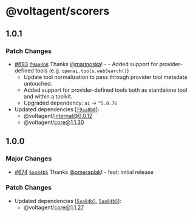# @voltagent/scorers

## 1.0.1

### Patch Changes

- [#693](https://github.com/VoltAgent/voltagent/pull/693) [`f9aa8b8`](https://github.com/VoltAgent/voltagent/commit/f9aa8b8980a9efa53b6a83e6ba2a6db765a4fd0e) Thanks [@marinoska](https://github.com/marinoska)! - - Added support for provider-defined tools (e.g. `openai.tools.webSearch()`)
  - Update tool normalization to pass through provider tool metadata untouched.
  - Added support for provider-defined tools both as standalone tool and within a toolkit.
  - Upgraded dependency: `ai` → `^5.0.76`
- Updated dependencies [[`f9aa8b8`](https://github.com/VoltAgent/voltagent/commit/f9aa8b8980a9efa53b6a83e6ba2a6db765a4fd0e)]:
  - @voltagent/internal@0.0.12
  - @voltagent/core@1.1.30

## 1.0.0

### Major Changes

- [#674](https://github.com/VoltAgent/voltagent/pull/674) [`5aa84b5`](https://github.com/VoltAgent/voltagent/commit/5aa84b5bcf57d19bbe33cc791f0892c96bb3944b) Thanks [@omeraplak](https://github.com/omeraplak)! - feat: initial release

### Patch Changes

- Updated dependencies [[`5aa84b5`](https://github.com/VoltAgent/voltagent/commit/5aa84b5bcf57d19bbe33cc791f0892c96bb3944b), [`5aa84b5`](https://github.com/VoltAgent/voltagent/commit/5aa84b5bcf57d19bbe33cc791f0892c96bb3944b)]:
  - @voltagent/core@1.1.27
